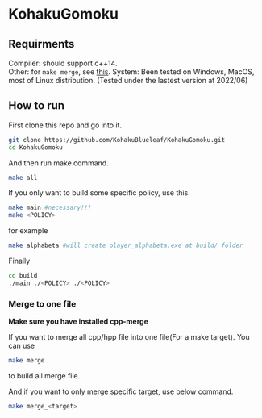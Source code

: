 # KohakuGomoku

## Requirments
Compiler: should support c++14.<br>
Other: for `make merge`, see [this](https://www.npmjs.com/package/cpp-merge).
System: Been tested on Windows, MacOS, most of Linux distribution.
(Tested under the lastest version at 2022/06)

## How to run
First clone this repo and go into it.
```bash
git clone https://github.com/KohakuBlueleaf/KohakuGomoku.git
cd KohakuGomoku
```

And then run make command.
```bash
make all
```

If you only want to build some specific policy, use this.
```bash
make main #necessary!!!
make <POLICY>
```
for example
```bash
make alphabeta #will create player_alphabeta.exe at build/ folder
```

Finally
```bash
cd build
./main ./<POLICY> ./<POLICY>
```

### Merge to one file
**Make sure you have installed cpp-merge**

If you want to merge all cpp/hpp file into one file(For a make target).
You can use
```bash
make merge
```
to build all merge file.

And if you want to only merge specific target, use below command.
```bash
make merge_<target>
```
